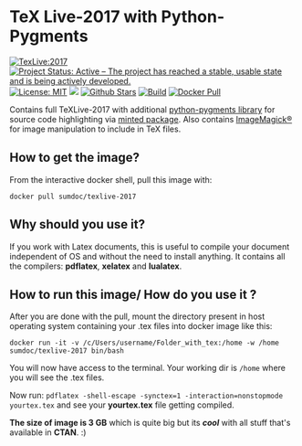 # TeX Live-2017 with Python-Pygments

[![TexLive:2017](https://img.shields.io/badge/TeX%20Live-2017-blue.svg)](https://www.tug.org/texlive/acquire.html)
[![Project Status: Active – The project has reached a stable, usable state and is being actively developed.](http://www.repostatus.org/badges/latest/active.svg)](http://www.repostatus.org/#active)
[![License: MIT](https://img.shields.io/github/license/sumandoc/texlive-2017.svg)](https://github.com/sumandoc/TeXLive-2017/blob/master/LICENSE) 
[![](https://images.microbadger.com/badges/image/sumdoc/texlive-2017.svg)](https://microbadger.com/images/sumdoc/texlive-2017 "Get your own image badge on microbadger.com")
[![Github Stars](https://img.shields.io/github/stars/sumandoc/TeXLive-2017.svg?style=social&label=Github)](https://github.com/sumandoc/TeXLive-2017)
[![Build](https://img.shields.io/docker/automated/sumdoc/texlive-2017.svg)](https://hub.docker.com/r/sumdoc/texlive-2017/)
[![Docker Pull](https://img.shields.io/docker/pulls/sumdoc/texlive-2017.svg)](https://hub.docker.com/r/sumdoc/texlive-2017/)






Contains full TeXLive-2017 with additional [python-pygments library](http://pygments.org/) for source code highlighting via [minted package](https://www.ctan.org/pkg/minted).
Also contains [ImageMagick®](https://www.imagemagick.org/script/index.php) for image manipulation to include in TeX files.


## How to get the image?

From the interactive docker shell, pull this image with:

`docker pull sumdoc/texlive-2017`

## Why should you use it?

If you work with Latex documents, this is useful to compile your document independent of OS and without the need to install anything.  It contains all the compilers: **pdflatex**, **xelatex** and **lualatex**.

## How to run this image/ How do you use it ?

After you are done with the pull, mount the directory present in host operating system containing your .tex files 
into docker image like this:

`docker run -it -v /c/Users/username/Folder_with_tex:/home -w /home sumdoc/texlive-2017 bin/bash`


You will now have access to the terminal. Your working dir is `/home` where you will see the .tex files.

Now run:
`pdflatex -shell-escape -synctex=1 -interaction=nonstopmode yourtex.tex` and see your **yourtex.tex** file getting compiled.



**The size of image is 3 GB** which is quite big but
its ***cool*** with all stuff that's available in **CTAN**. :)


